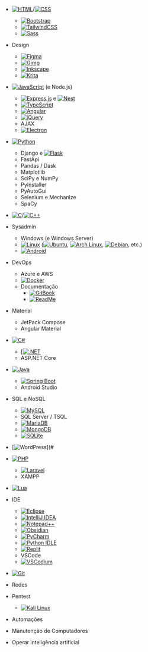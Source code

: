 - [![HTML](https://img.shields.io/badge/HTML-%23E34F26.svg?logo=html5&logoColor=white)](#)/[![CSS](https://img.shields.io/badge/CSS-1572B6?logo=css3&logoColor=fff)](#)
  - [![Bootstrap](https://img.shields.io/badge/Bootstrap-7952B3?logo=bootstrap&logoColor=fff)](#)
  - [![TailwindCSS](https://img.shields.io/badge/Tailwind%20CSS-%2338B2AC.svg?logo=tailwind-css&logoColor=white)](#)
  - [![Sass](https://img.shields.io/badge/Sass-C69?logo=sass&logoColor=fff)](#)
- Design
  - [![Figma](https://img.shields.io/badge/Figma-F24E1E?logo=figma&logoColor=white)](#)
  - [![Gimp](https://img.shields.io/badge/Gimp-5C5543?logo=gimp&logoColor=white)](#)
  - [![Inkscape](https://img.shields.io/badge/Inkscape-000000?logo=Inkscape&logoColor=white)](#)
  - [![Krita](https://img.shields.io/badge/Krita-203759?logo=krita&logoColor=EEF37B)](#)

- [![JavaScript](https://img.shields.io/badge/JavaScript-F7DF1E?logo=javascript&logoColor=000)](#) (e Node.js)
  - [![Express.js](https://img.shields.io/badge/Express.js-%23404d59.svg?logo=express&logoColor=%2361DAFB)](#) e [![Nest](https://img.shields.io/badge/Nest.js-%23E0234E.svg?logo=nestjs&logoColor=white)](#)
  - [![TypeScript](https://img.shields.io/badge/TypeScript-3178C6?logo=typescript&logoColor=fff)](#)
  - [![Angular](https://img.shields.io/badge/Angular-%23DD0031.svg?logo=angular&logoColor=white)](#)
  - [![jQuery](https://img.shields.io/badge/jQuery-0769AD?logo=jquery&logoColor=fff)](#)
  - AJAX
  - [![Electron](https://img.shields.io/badge/Electron-47848F?logo=electron&logoColor=fff)](#)

- [![Python](https://img.shields.io/badge/Python-3776AB?logo=python&logoColor=fff)](#)
  - Django e [![Flask](https://img.shields.io/badge/Flask-000?logo=flask&logoColor=fff)](#)
  - FastApi
  - Pandas / Dask
  - Matplotlib
  - SciPy e NumPy
  - PyInstaller
  - PyAutoGui
  - Selenium e Mechanize
  - SpaCy

- [![C](https://img.shields.io/badge/C-00599C?logo=c&logoColor=white)](#)/[![C++](https://img.shields.io/badge/C++-%2300599C.svg?logo=c%2B%2B&logoColor=white)](#)

- Sysadmin
  - Windows (e Windows Server)
  - [![Linux](https://img.shields.io/badge/Linux-FCC624?logo=linux&logoColor=black)](#) ([![Ubuntu](https://img.shields.io/badge/Ubuntu-E95420?logo=ubuntu&logoColor=white)](#), [![Arch Linux](https://img.shields.io/badge/Arch%20Linux-1793D1?logo=arch-linux&logoColor=fff)](#), [![Debian](https://img.shields.io/badge/Debian-A81D33?logo=debian&logoColor=fff)](#), etc.)
  - [![Android](https://img.shields.io/badge/Android-3DDC84?logo=android&logoColor=white)](#)

- DevOps
  - Azure e AWS
  - [![Docker](https://img.shields.io/badge/Docker-2496ED?logo=docker&logoColor=fff)](#)
  - Documentação
    - [![GitBook](https://img.shields.io/badge/GitBook-3884FF?logo=gitbook&logoColor=fff)](#)
    - [![ReadMe](https://img.shields.io/badge/ReadMe-018EF5?logo=readme&logoColor=fff)](#)

- Material
  - JetPack Compose
  - Angular Material

- [![C#](https://custom-icon-badges.demolab.com/badge/C%23-%23239120.svg?logo=cshrp&logoColor=white)](#)
  - [[![.NET](https://img.shields.io/badge/.NET-512BD4?logo=dotnet&logoColor=fff)](#)
  - ASP.NET Core

- [![Java](https://img.shields.io/badge/Java-%23ED8B00.svg?logo=openjdk&logoColor=white)](#)
  - [![Spring Boot](https://img.shields.io/badge/Spring%20Boot-6DB33F?logo=springboot&logoColor=fff)](#)
  - Android Studio

- SQL e NoSQL
  - [![MySQL](https://img.shields.io/badge/MySQL-4479A1?logo=mysql&logoColor=fff)](#)
  - SQL Server / TSQL
  - [![MariaDB](https://img.shields.io/badge/MariaDB-003545?logo=mariadb&logoColor=white)](#)
  - [![MongoDB](https://img.shields.io/badge/MongoDB-%234ea94b.svg?logo=mongodb&logoColor=white)](#)
  - [![SQLite](https://img.shields.io/badge/SQLite-%2307405e.svg?logo=sqlite&logoColor=white)](#)

- [![WordPress](https://img.shields.io/badge/WordPress-%2321759B.svg?logo=wordpress&logoColor=white)](#

- [![PHP](https://img.shields.io/badge/php-%23777BB4.svg?&logo=php&logoColor=white)](#)
  - [![Laravel](https://img.shields.io/badge/Laravel-%23FF2D20.svg?logo=laravel&logoColor=white)](#)
  - XAMPP

- [![Lua](https://img.shields.io/badge/Lua-%232C2D72.svg?logo=lua&logoColor=white)](#)

- IDE
  - [![Eclipse](https://img.shields.io/badge/Eclipse-FE7A16.svg?logo=Eclipse&logoColor=white)](#)
  - [![IntelliJ IDEA](https://img.shields.io/badge/IntelliJIDEA-000000.svg?logo=intellij-idea&logoColor=white)](#)
  - [![Notepad++](https://img.shields.io/badge/Notepad++-90E59A.svg?&logo=notepad%2b%2b&logoColor=black)](#)
  - [![Obsidian](https://img.shields.io/badge/Obsidian-%23483699.svg?&logo=obsidian&logoColor=white)](#)
  - [![PyCharm](https://img.shields.io/badge/PyCharm-143?logo=pycharm&logoColor=black&color=black&labelColor=green)](#)
  - [![Python IDLE](https://img.shields.io/badge/Python%20IDLE-3776AB?logo=python&logoColor=fff)](#)
  - [![Replit](https://img.shields.io/badge/Replit-F26207?logo=replit&logoColor=fff)](#)
  - VSCode
  - [![VSCodium](https://img.shields.io/badge/VSCodium-2F80ED?logo=vscodium&logoColor=fff)](#)

- [![Git](https://img.shields.io/badge/Git-F05032?logo=git&logoColor=fff)](#)

- Redes

- Pentest
  - [![Kali Linux](https://img.shields.io/badge/Kali%20Linux-557C94?logo=kalilinux&logoColor=fff)](#)

- Automações

- Manutenção de Computadores

- Operar inteligência artificial
